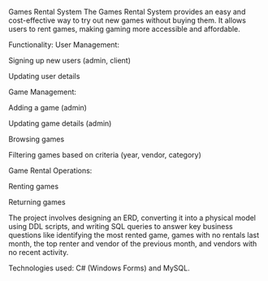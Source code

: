 Games Rental System
The Games Rental System provides an easy and cost-effective way to try out new games without buying them. It allows users to rent games, making gaming more accessible and affordable.

Functionality:
User Management:

Signing up new users (admin, client)

Updating user details

Game Management:

Adding a game (admin)

Updating game details (admin)

Browsing games

Filtering games based on criteria (year, vendor, category)

Game Rental Operations:

Renting games

Returning games

The project involves designing an ERD, converting it into a physical model using DDL scripts, and writing SQL queries to answer key business questions like identifying the most rented game, games with no rentals last month, the top renter and vendor of the previous month, and vendors with no recent activity.

Technologies used: C# (Windows Forms) and MySQL.
